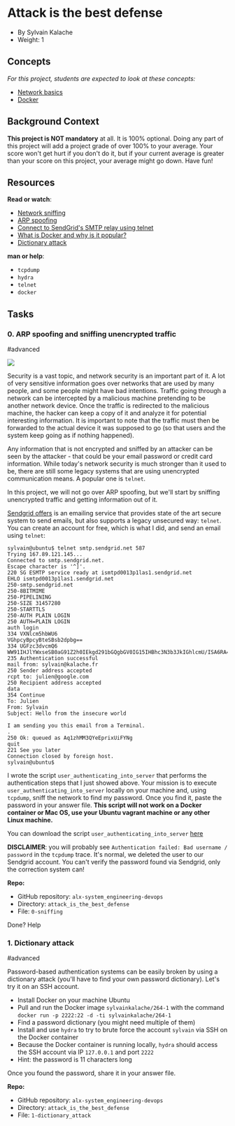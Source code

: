 Attack is the best defense
==========================

-   By Sylvain Kalache
-   Weight: 1

Concepts
--------

*For this project, students are expected to look at these concepts:*

-   [Network basics](https://alx-intranet.hbtn.io/concepts/33)
-   [Docker](https://alx-intranet.hbtn.io/concepts/65)

Background Context
------------------

**This project is NOT mandatory** at all. It is 100% optional. Doing any part of this project will add a project grade of over 100% to your average. Your score won't get hurt if you don't do it, but if your current average is greater than your score on this project, your average might go down. Have fun!

Resources
---------

**Read or watch**:

-   [Network sniffing](https://alx-intranet.hbtn.io/rltoken/eF4956aQFYnhS_i6IF9R-g "Network sniffing")
-   [ARP spoofing](https://alx-intranet.hbtn.io/rltoken/RK-4WtV0YCSETDSG9lr1hw "ARP spoofing")
-   [Connect to SendGrid's SMTP relay using telnet](https://alx-intranet.hbtn.io/rltoken/twuD5E9_-V2z1zfW5nXyyg "Connect to SendGrid's SMTP relay using telnet")
-   [What is Docker and why is it popular?](https://alx-intranet.hbtn.io/rltoken/56VrRmkBHFq2OKLM_FQA6w "What is Docker and why is it popular?")
-   [Dictionary attack](https://alx-intranet.hbtn.io/rltoken/dbAwbf71VVSCTOfeR1NRmg "Dictionary attack")

**man or help**:

-   `tcpdump`
-   `hydra`
-   `telnet`
-   `docker`

Tasks
-----

### 0\. ARP spoofing and sniffing unencrypted traffic

#advanced

![](https://s3.amazonaws.com/alx-intranet.hbtn.io/uploads/medias/2020/9/01c5a1e3f29d290b188d34be5cf534d3255058a7.png?X-Amz-Algorithm=AWS4-HMAC-SHA256&X-Amz-Credential=AKIARDDGGGOUSBVO6H7D%2F20220307%2Fus-east-1%2Fs3%2Faws4_request&X-Amz-Date=20220307T142534Z&X-Amz-Expires=86400&X-Amz-SignedHeaders=host&X-Amz-Signature=bf9af664503b8ca4a4f4b4332b6c5e93f5f31a7c8a5844166833b3389655f33f)

Security is a vast topic, and network security is an important part of it. A lot of very sensitive information goes over networks that are used by many people, and some people might have bad intentions. Traffic going through a network can be intercepted by a malicious machine pretending to be another network device. Once the traffic is redirected to the malicious machine, the hacker can keep a copy of it and analyze it for potential interesting information. It is important to note that the traffic must then be forwarded to the actual device it was supposed to go (so that users and the system keep going as if nothing happened).

Any information that is not encrypted and sniffed by an attacker can be seen by the attacker - that could be your email password or credit card information. While today's network security is much stronger than it used to be, there are still some legacy systems that are using unencrypted communication means. A popular one is `telnet`.

In this project, we will not go over ARP spoofing, but we'll start by sniffing unencrypted traffic and getting information out of it.

[Sendgrid offers](https://alx-intranet.hbtn.io/rltoken/u5jqdTiofjsRJQOgc32XKA "Sendgrid offers") is an emailing service that provides state of the art secure system to send emails, but also supports a legacy unsecured way: `telnet`. You can create an account for free, which is what I did, and send an email using `telnet`:

```
sylvain@ubuntu$ telnet smtp.sendgrid.net 587
Trying 167.89.121.145...
Connected to smtp.sendgrid.net.
Escape character is '^]'.
220 SG ESMTP service ready at ismtpd0013p1las1.sendgrid.net
EHLO ismtpd0013p1las1.sendgrid.net
250-smtp.sendgrid.net
250-8BITMIME
250-PIPELINING
250-SIZE 31457280
250-STARTTLS
250-AUTH PLAIN LOGIN
250 AUTH=PLAIN LOGIN
auth login
334 VXNlcm5hbWU6
VGhpcyBpcyBteSBsb2dpbg==
334 UGFzc3dvcmQ6
WW91IHJlYWxseSB0aG91Z2h0IEkgd291bGQgbGV0IG15IHBhc3N3b3JkIGhlcmU/ISA6RA==
235 Authentication successful
mail from: sylvain@kalache.fr
250 Sender address accepted
rcpt to: julien@google.com
250 Recipient address accepted
data
354 Continue
To: Julien
From: Sylvain
Subject: Hello from the insecure world

I am sending you this email from a Terminal.
.
250 Ok: queued as Aq1zhMM3QYeEprixUiFYNg
quit
221 See you later
Connection closed by foreign host.
sylvain@ubuntu$

```

I wrote the script `user_authenticating_into_server` that performs the authentication steps that I just showed above. Your mission is to execute `user_authenticating_into_server` locally on your machine and, using `tcpdump`, sniff the network to find my password. Once you find it, paste the password in your answer file. **This script will not work on a Docker container or Mac OS, use your Ubuntu vagrant machine or any other Linux machine.**

You can download the script `user_authenticating_into_server` [here](https://alx-intranet.hbtn.io/rltoken/GE_FoAUArlVccQlt7CuBGA "here")

**DISCLAIMER**: you will probably see `Authentication failed: Bad username / password` in the `tcpdump` trace. It's normal, we deleted the user to our Sendgrid account. You can't verify the password found via Sendgrid, only the correction system can!

**Repo:**

-   GitHub repository: `alx-system_engineering-devops`
-   Directory: `attack_is_the_best_defense`
-   File: `0-sniffing`

 Done? Help

### 1\. Dictionary attack

#advanced

Password-based authentication systems can be easily broken by using a dictionary attack (you'll have to find your own password dictionary). Let's try it on an SSH account.

-   Install Docker on your machine Ubuntu
-   Pull and run the Docker image `sylvainkalache/264-1` with the command `docker run -p 2222:22 -d -ti sylvainkalache/264-1`
-   Find a password dictionary (you might need multiple of them)
-   Install and use `hydra` to try to brute force the account `sylvain` via SSH on the Docker container
-   Because the Docker container is running locally, `hydra` should access the SSH account via IP `127.0.0.1` and port `2222`
-   Hint: the password is 11 characters long

Once you found the password, share it in your answer file.

**Repo:**

-   GitHub repository: `alx-system_engineering-devops`
-   Directory: `attack_is_the_best_defense`
-   File: `1-dictionary_attack`
